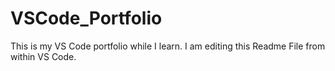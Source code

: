 # VSCode_Portfolio
This is my VS Code portfolio while I learn.
I am editing this Readme File from within VS Code. 
